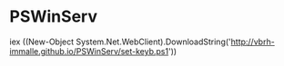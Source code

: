 # PSWinServ

  iex ((New-Object System.Net.WebClient).DownloadString('http://vbrh-immalle.github.io/PSWinServ/set-keyb.ps1'))
  
  
